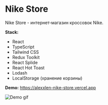 # Nike Store

Nike Store - интернет-магазин кроссовок Nike.

**Stack:**

- React
- TypeScript
- Tailwind CSS
- Redux Toolkit
- React Splide
- React Hot Toast
- Lodash
- LocalStorage (хранение корзины)

**Demo:** https://alexxlen-nike-store.vercel.app

![Demo gif](demo.gif)
